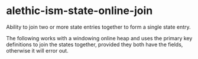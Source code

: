 # alethic-ism-state-online-join

Ability to join two or more state entries together to form a single state entry. 

The following works with a windowing online heap and uses the primary key definitions to join the states together, provided they both have the fields, otherwise it will error out.